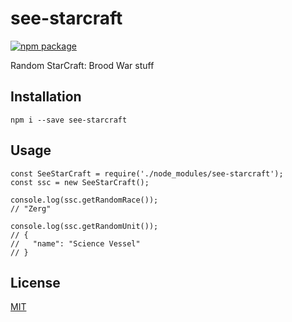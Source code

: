 # see-starcraft

[![npm package](https://nodei.co/npm/see-starcraft.png?downloads=true&downloadRank=true&stars=true)](https://nodei.co/npm/see-starcraft/)

Random StarCraft: Brood War stuff

## Installation

```
npm i --save see-starcraft
```

## Usage

```
const SeeStarCraft = require('./node_modules/see-starcraft');
const ssc = new SeeStarCraft();

console.log(ssc.getRandomRace());
// "Zerg"

console.log(ssc.getRandomUnit());
// {
//   "name": "Science Vessel"
// }
```

## License

[MIT](/LICENSE)
